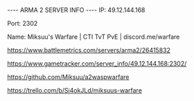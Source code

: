 ---- ARMA 2 SERVER INFO ----
IP: 49.12.144.168

Port: 2302

Name: Miksuu's Warfare | CTI TvT PvE | discord.me/warfare 

https://www.battlemetrics.com/servers/arma2/26415832

https://www.gametracker.com/server_info/49.12.144.168:2302/ 


https://github.com/Miksuu/a2waspwarfare

https://trello.com/b/Si4okJLd/miksuus-warfare

